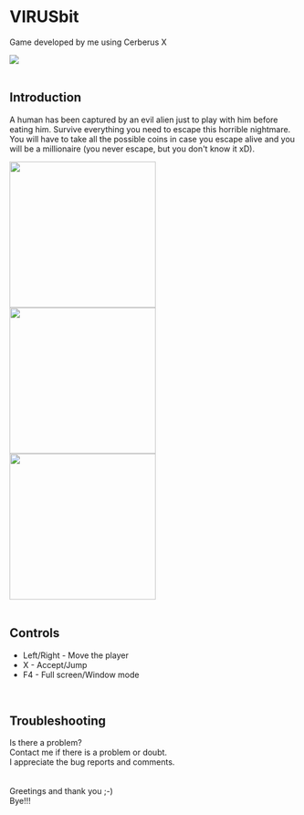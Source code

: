 # VIRUSbit
Game developed by me using Cerberus X
</br>

<img src="https://user-images.githubusercontent.com/99989085/154798163-5f075f98-6b22-4a65-842c-fb96a2bcc096.png" />
</br>
</br>

## Introduction
A human has been captured by an evil alien just to play with him before eating him. Survive everything you need to escape this horrible nightmare.
You will have to take all the possible coins in case you escape alive and you will be a millionaire (you never escape, but you don't know it xD).
</br>

<img src="https://user-images.githubusercontent.com/99989085/154842313-3b728012-40a7-4729-997f-6444ed800aa4.png" width="256" height="256"/>     <img src="https://user-images.githubusercontent.com/99989085/154842331-66aa2974-cade-4fb4-abce-21e5647bf4b2.png" width="256" height="256"/>     <img src="https://user-images.githubusercontent.com/99989085/154842335-54c2df03-5a5e-4e84-bef4-5be319bf3146.png" width="256" height="256"/>
</br>
</br>

## Controls
- Left/Right - Move the player
- X - Accept/Jump
- F4 - Full screen/Window mode
</br>

## Troubleshooting
Is there a problem?</br>
Contact me if there is a problem or doubt.</br>
I appreciate the bug reports and comments.</br>
</br>
</br>
Greetings and thank you ;-)</br>
Bye!!!
